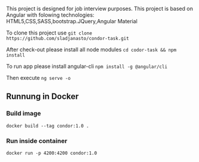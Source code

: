 This project is designed for job interview purposes.
This project is based on Angular with folowing technologies:
HTML5,CSS,SASS,bootstrap.JQuery,Angular Material

To clone this project use ```git clone https://github.com/sladjanasto/condor-task.git```

After check-out please install all node modules ```cd codor-task && npm install```

To run app please install angular-cli ```npm install -g @angular/cli```

Then execute ```ng serve -o```

## Runnung in Docker
### Build image
```docker build --tag condor:1.0 .```
### Run inside container
```docker run -p 4200:4200 condor:1.0```




